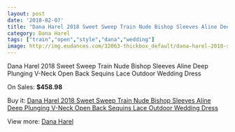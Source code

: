 ```yaml
---
layout: post
date: '2018-02-07'
title: "Dana Harel 2018 Sweet Sweep Train Nude Bishop Sleeves Aline Deep Plunging V-Neck Open Back Sequins Lace Outdoor Wedding Dress"
category: Dana Harel
tags: ["train","open","style","dana","wedding"]
image: http://img.eudances.com/32063-thickbox_default/dana-harel-2018-sweet-sweep-train-nude-bishop-sleeves-aline-deep-plunging-v-neck-open-back-sequins-lace-outdoor-wedding-dress.jpg
---
```

Dana Harel 2018 Sweet Sweep Train Nude Bishop Sleeves Aline Deep Plunging V-Neck Open Back Sequins Lace Outdoor Wedding Dress

On Sales: **$458.98**
<a href="https://www.eudances.com/en/dana-harel/9983-dana-harel-2018-sweet-sweep-train-nude-bishop-sleeves-aline-deep-plunging-v-neck-open-back-sequins-lace-outdoor-wedding-dress.html"><amp-img layout="responsive" width="600" height="600" src="//img.eudances.com/32063-thickbox_default/dana-harel-2018-sweet-sweep-train-nude-bishop-sleeves-aline-deep-plunging-v-neck-open-back-sequins-lace-outdoor-wedding-dress.jpg" alt="Dana Harel 2018 Sweet Sweep Train Nude Bishop Sleeves Aline Deep Plunging V-Neck Open Back Sequins Lace Outdoor Wedding Dress 0" /></a>
<a href="https://www.eudances.com/en/dana-harel/9983-dana-harel-2018-sweet-sweep-train-nude-bishop-sleeves-aline-deep-plunging-v-neck-open-back-sequins-lace-outdoor-wedding-dress.html"><amp-img layout="responsive" width="600" height="600" src="//img.eudances.com/32066-thickbox_default/dana-harel-2018-sweet-sweep-train-nude-bishop-sleeves-aline-deep-plunging-v-neck-open-back-sequins-lace-outdoor-wedding-dress.jpg" alt="Dana Harel 2018 Sweet Sweep Train Nude Bishop Sleeves Aline Deep Plunging V-Neck Open Back Sequins Lace Outdoor Wedding Dress 1" /></a>
<a href="https://www.eudances.com/en/dana-harel/9983-dana-harel-2018-sweet-sweep-train-nude-bishop-sleeves-aline-deep-plunging-v-neck-open-back-sequins-lace-outdoor-wedding-dress.html"><amp-img layout="responsive" width="600" height="600" src="//img.eudances.com/32065-thickbox_default/dana-harel-2018-sweet-sweep-train-nude-bishop-sleeves-aline-deep-plunging-v-neck-open-back-sequins-lace-outdoor-wedding-dress.jpg" alt="Dana Harel 2018 Sweet Sweep Train Nude Bishop Sleeves Aline Deep Plunging V-Neck Open Back Sequins Lace Outdoor Wedding Dress 2" /></a>
<a href="https://www.eudances.com/en/dana-harel/9983-dana-harel-2018-sweet-sweep-train-nude-bishop-sleeves-aline-deep-plunging-v-neck-open-back-sequins-lace-outdoor-wedding-dress.html"><amp-img layout="responsive" width="600" height="600" src="//img.eudances.com/32064-thickbox_default/dana-harel-2018-sweet-sweep-train-nude-bishop-sleeves-aline-deep-plunging-v-neck-open-back-sequins-lace-outdoor-wedding-dress.jpg" alt="Dana Harel 2018 Sweet Sweep Train Nude Bishop Sleeves Aline Deep Plunging V-Neck Open Back Sequins Lace Outdoor Wedding Dress 3" /></a>

Buy it: [Dana Harel 2018 Sweet Sweep Train Nude Bishop Sleeves Aline Deep Plunging V-Neck Open Back Sequins Lace Outdoor Wedding Dress](https://www.eudances.com/en/dana-harel/9983-dana-harel-2018-sweet-sweep-train-nude-bishop-sleeves-aline-deep-plunging-v-neck-open-back-sequins-lace-outdoor-wedding-dress.html "Dana Harel 2018 Sweet Sweep Train Nude Bishop Sleeves Aline Deep Plunging V-Neck Open Back Sequins Lace Outdoor Wedding Dress")

View more: [Dana Harel](https://www.eudances.com/en/157-dana-harel "Dana Harel")